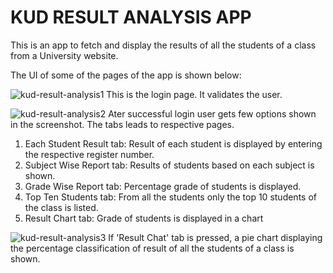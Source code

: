 # KUD RESULT ANALYSIS APP

This is an app to fetch and display the results of all the students of a class from a University website.

The UI of some of the pages of the app is shown below:

![kud-result-analysis1](https://user-images.githubusercontent.com/58632626/151349351-2ea19120-4ad8-4069-a765-d39574cf3c55.png)
This is the login page. It validates the user.

![kud-result-analysis2](https://user-images.githubusercontent.com/58632626/151349366-510a3832-33e0-4473-ba9b-968b09405379.png)
Ater successful login user gets few options shown in the screenshot. The tabs leads to respective pages.

1) Each Student Result tab: Result of each student is displayed by entering the respective register number.
2) Subject Wise Report tab: Results of students based on each subject is shown.
3) Grade Wise Report tab: Percentage grade of students is displayed.
4) Top Ten Students tab: From all the students only the top 10 students of the class is listed.
5) Result Chart tab: Grade of students is displayed in a chart 

![kud-result-analysis3](https://user-images.githubusercontent.com/58632626/151349384-10d67f0e-2b41-4f05-b7ee-beed87679d17.png)
If 'Result Chat' tab is pressed, a pie chart displaying the percentage classification of result of all the students of a class is shown.
